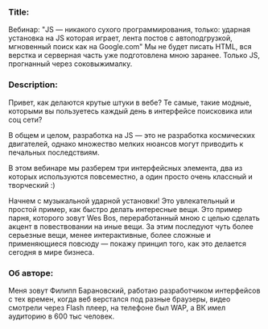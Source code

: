 ### Title:

Вебинар: "JS — никакого сухого программирования, только: ударная установка на JS которая играет, лента постов с автоподгрузкой, мгновенный поиск как на Google.com"
Мы не будет писать HTML, вся верстка и серверная часть уже подготовлена мною заранее. Только JS, прогнанный через соковыжималку.


### Description:

Привет, как делаются крутые штуки в вебе? Те самые, такие модные, которыми вы пользуетесь каждый день в интерфейсе поисковика или соц сети?

В общем и целом, разработка на JS — это не разработка космических двигателей, однако множество мелких нюансов могут приводить к печальных последствиям.

В этом вебинаре мы разберем три интерфейсных элемента, два из которых используются повсеместно, а один просто очень классный и творческий :)

Начнем с музыкальной ударной установки! Это увлекательный и простой пример, как быстро делать интересные вещи.
Это пример парня, которого зовут Wes Bos, переработанный мною с целью сделать акцент в повествовании на иные вещи. За этим последуют чуть более серьезные вещи, менее интерактивные, более сложные и применяющиеся повсюду — покажу принцип того, как это делается сегодня в мире бизнеса.


### Об авторе:

Меня зовут Филипп Барановский, работаю разработчиком интерфейсов с тех времен, когда веб верстался под разные браузеры, видео смотрели через Flash плеер, на телефоне был WAP, а ВК имел аудиторию в 600 тыс человек.